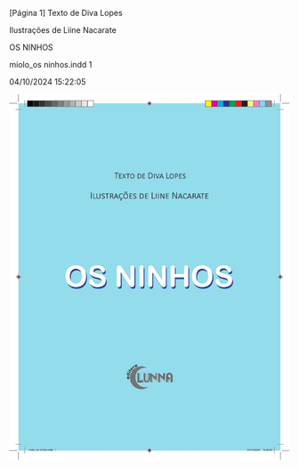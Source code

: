 [Página 1]
Texto de Diva Lopes

Ilustrações de Liine Nacarate

OS NINHOS

miolo_os ninhos.indd 1

04/10/2024 15:22:05

![1](./img/page_1-01.jpg)
